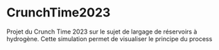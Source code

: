 # CrunchTime2023
 Projet du Crunch Time 2023 sur le sujet de largage de réservoirs à hydrogène. Cette simulation permet de visualiser le principe du process
